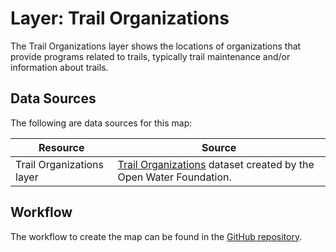 # Layer: Trail Organizations

The Trail Organizations layer shows the locations of organizations
that provide programs related to trails,
typically trail maintenance and/or information about trails.

## Data Sources

The following are data sources for this map:

| **Resource** | **Source** |
| -- | -- |
| Trail Organizations layer | [Trail Organizations](https://data.openwaterfoundation.org/state/co/owf/trail-orgs/) dataset created by the Open Water Foundation. |

## Workflow

The workflow to create the map can be found in the [GitHub repository](https://github.com/OpenWaterFoundation/owf-infomapper-poudre/tree/master/workflow/BasinEntities/Recreation-Trails).
